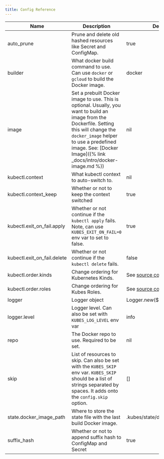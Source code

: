 ```yaml
---
title: Config Reference
---
```


Name | Description | Default
---|---|---
auto_prune | Prune and delete old hashed resources like Secret and ConfigMap. | true
builder | What docker build command to use. Can use `docker` or `gcloud` to build the Docker image. | docker
image | Set a prebuilt Docker image to use. This is optional. Usually, you want to build an image from the Dockerfile.  Setting this will change the `docker_image` helper to use a predefined image. See: [Docker Image]({% link _docs/intro/docker-image.md %}) | nil
kubectl.context | What kubectl context to auto-switch to. | nil
kubectl.context_keep | Whether or not to keep the context switched | true
kubectl.exit_on_fail.apply  | Whether or not continue if the `kubectl apply` fails. Note, can use `KUBES_EXIT_ON_FAIL=0` env var to set to false. | true
kubectl.exit_on_fail.delete | Whether or not continue if the `kubectl delete` fails. | false
kubectl.order.kinds | Change ordering for Kubernetes Kinds. | See [source code](https://github.com/boltops-tools/kubes/blob/master/lib/kubes/config.rb#L52)
kubectl.order.roles | Change ordering for Kubes Roles. | See [source code](https://github.com/boltops-tools/kubes/blob/master/lib/kubes/config.rb#L44)
logger | Logger object | Logger.new($stdout)
logger.level | Logger level. Can also be set with `KUBES_LOG_LEVEL` env var | info
repo | The Docker repo to use. Required to be set. | nil
skip | List of resources to skip. Can also be set with the `KUBES_SKIP` env var. `KUBES_SKIP` should be a list of strings separated by spaces. It adds onto the `config.skip` option. | []
state.docker_image_path | Where to store the state file with the last build Docker image. | .kubes/state/docker_image.txt
suffix_hash | Whether or not to append suffix hash to ConfigMap and Secret | true
